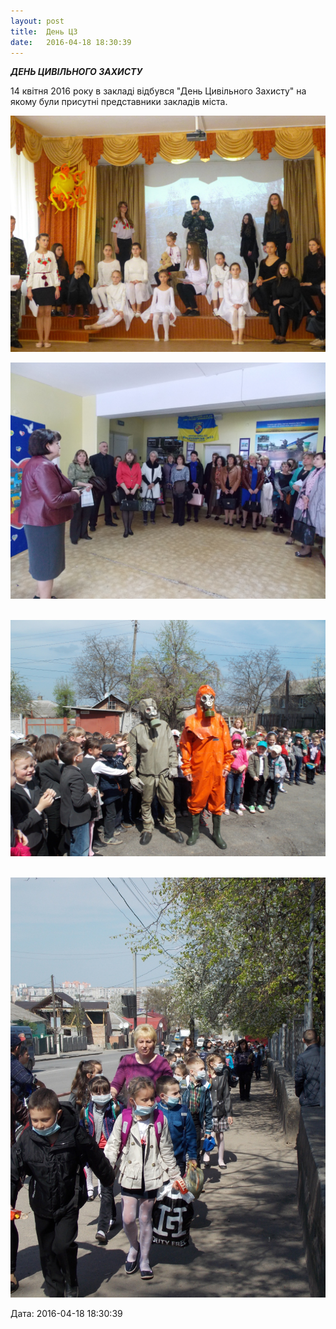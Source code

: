 ```yaml
---
layout: post
title:  День ЦЗ
date:   2016-04-18 18:30:39
---
```

**_ДЕНЬ ЦИВІЛЬНОГО ЗАХИСТУ_**

14 квітня 2016 року в закладі відбувся "День Цивільного Захисту" на якому були присутні представники закладів міста.

![](/assets/tiger-1460992321.jpg)

![](/assets/tiger-1460992355.jpg)

 ![](/assets/tiger-1460992403.jpg)

 ![](/assets/tiger-1460992447.jpg)

  
Дата: 2016-04-18 18:30:39
